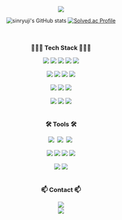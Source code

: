 <!-- title -->
<div align="center">
  <img src="https://capsule-render.vercel.app/api?type=venom&color=3383ff&height=300&section=header&text=sinryuji&fontSize=90" />
  
  ![sinryuji's GitHub stats](https://github-readme-stats.vercel.app/api?username=sinryuji&show_icons=true&theme=radical)
  [![Solved.ac Profile](http://mazassumnida.wtf/api/v2/generate_badge?boj=sinryuji)](https://solved.ac/sinryuji/)
</div>

<br>

<!-- content -->
<h3 align="center">🧑🏻‍💻 Tech Stack 🧑🏻‍💻</h3>

<div align="center">
  <img src="https://img.shields.io/badge/C-A8B9CC?style=for-the-badge&logo=C&logoColor=white"/>
  <img src="https://img.shields.io/badge/C++-00599C?style=for-the-badge&logo=C%2B%2B&logoColor=white"/>
  <img src="https://img.shields.io/badge/Java-ED8B00?style=for-the-badge&logo=openjdk&logoColor=white">
  <img src="https://img.shields.io/badge/Typescript-3178C6?style=for-the-badge&logo=Typescript&logoColor=white"/>
  <img src="https://img.shields.io/badge/python-3670A0?style=for-the-badge&logo=python&logoColor=ffdd54"/>
</div>

<br>

<div align="center">
  <img src="https://img.shields.io/badge/Spring-6DB33F?style=for-the-badge&logo=Spring&logoColor=white"/>
  <img src="https://img.shields.io/badge/Spring%20Security-6DB33F?style=for-the-badge&logo=springsecurity&logoColor=white"/>
  <img src="https://img.shields.io/badge/nestjs-E0234E?style=for-the-badge&logo=nestjs&logoColor=white"/>
  <img src="https://img.shields.io/badge/tRPC-%232596BE.svg?style=for-the-badge&logo=tRPC&logoColor=white"/>
</div>

<br>

<div align="center">
  <img src="https://img.shields.io/badge/mysql-4479A1?style=for-the-badge&logo=mysql&logoColor=white"/>
  <img src="https://img.shields.io/badge/postgresql-4169e1?style=for-the-badge&logo=postgresql&logoColor=white"/>
  <img src="https://img.shields.io/badge/-MongoDB-13aa52?style=for-the-badge&logo=mongodb&logoColor=white"/>
</div>

<br>

<div align="center">
  <img src="https://img.shields.io/badge/jpa-AEB404?style=for-the-badge&logo=&logoColor=white"/>
  <img src="https://img.shields.io/badge/typeorm-FE0803?style=for-the-badge&logo=typeorm&logoColor=white"/>
  <img src="https://img.shields.io/badge/Prisma-3982CE?style=for-the-badge&logo=Prisma&logoColor=white"/>
</div>

<br>

<h3 align="center">🛠️ Tools 🛠️</h3>

<div align="center">
  <img src="https://img.shields.io/badge/git-F05033?style=for-the-badge&logo=git&logoColor=white" />&nbsp
  <img src="https://img.shields.io/badge/github-181717?style=for-the-badge&logo=github&logoColor=white" />&nbsp
  <img src="https://img.shields.io/badge/github Actions-2088FF?style=for-the-badge&logo=githubactions&logoColor=white" />&nbsp
</div>

<br>

<div align="center">
  <img src="https://img.shields.io/badge/docker-257bd6?style=for-the-badge&logo=docker&logoColor=white"/>
  <img src="https://img.shields.io/badge/NGINX-009639?style=for-the-badge&logo=nginx&logoColor=white"/>
  <img src="https://img.shields.io/badge/Redis-DC382D?style=for-the-badge&logo=redis&logoColor=white"/>
  <img src="https://img.shields.io/badge/AWS_EC2-FF9900?style=for-the-badge&logo=amazon-ec2&logoColor=white"/>
</div>

<br>

<div align="center">
  <img src="https://img.shields.io/badge/Notion-F3F3F3?style=for-the-badge&logo=notion&logoColor=black"/>
  <img src="https://img.shields.io/badge/Obsidian-7C3AED?style=for-the-badge&logo=obsidian&logoColor=white"/>
</div>

<br>


<h3 align="center">📫 Contact 📫</h3>
<div align="center">
  <a href="https://velog.io/@sinryuji">
    <img src="https://img.shields.io/badge/Velog-1EBC8F?style=for-the-badge&logo=velog&logoColor=white"/>
  </a>
  <br>
  <a href="mailto:siler2474@gmail.com">
    <img src="https://img.shields.io/badge/siler2474@gmail.com-D14836?style=for-the-badge&logo=gmail&logoColor=white"/>
  </a>
</div>



<!--
**Sinryuji/Sinryuji** is a ✨ _special_ ✨ repository because its `README.md` (this file) appears on your GitHub profile.

Here are some ideas to get you started: 

- 🔭 I’m currently working on ...
- 🌱 I’m currently learning ...
- 👯 I’m looking to collaborate on ...
- 🤔 I’m looking for help with ...
- 💬 Ask me about ...
- 📫 How to reach me: ...
- 😄 Pronoun
-->

